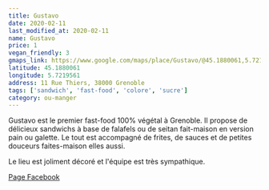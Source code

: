 ```yaml
---
title: Gustavo
date: 2020-02-11
last_modified_at: 2020-02-11
name: Gustavo
price: 1
vegan_friendly: 3
gmaps_link: https://www.google.com/maps/place/Gustavo/@45.1880061,5.7219561,15z/data=!4m2!3m1!1s0x0:0x31f89434a687ed38?sa=X&ved=2ahUKEwjsr9ydm8nnAhWD2-AKHeTDACsQ_BIwCnoECA4QCA
latitude: 45.1880061
longitude: 5.7219561
address: 11 Rue Thiers, 38000 Grenoble
tags: ['sandwich', 'fast-food', 'colore', 'sucre']
category: ou-manger
---
```


Gustavo est le premier fast-food 100% végétal à Grenoble. Il propose de délicieux sandwichs à base de falafels ou de seitan fait-maison en version pain ou galette. Le tout est accompagné de frites, de sauces et de petites douceurs faites-maison elles aussi.

Le lieu est joliment décoré et l'équipe est très sympathique. 

[Page Facebook](https://www.facebook.com/GustavoVegan/)